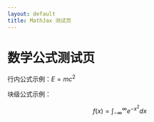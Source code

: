 ```yaml
---
layout: default
title: MathJax 测试页
---
```


# 数学公式测试页

行内公式示例：$E = mc^2$

块级公式示例：

$$
f(x) = \int_{-\infty}^\infty e^{-x^2} dx
$$

